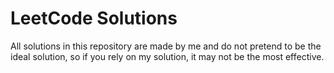 # LeetCode Solutions
All solutions in this repository are made by me and do not pretend to be the ideal solution, so if you rely on my solution, it may not be the most effective.
